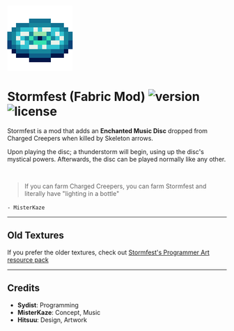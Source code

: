 ![icon]

# Stormfest (Fabric Mod) ![version] ![license] 
Stormfest is a mod that adds an **Enchanted Music Disc** dropped from Charged Creepers when killed by Skeleton arrows.

Upon playing the disc; a thunderstorm will begin, using up the disc's mystical powers.
Afterwards, the disc can be played normally like any other.

<br>

> If you can farm Charged Creepers, you can farm Stormfest and literally have "lighting in a bottle"

`- MisterKaze`

___

## Old Textures
If you prefer the older textures, check out [Stormfest's Programmer Art resource pack](https://github.com/sydist/stormfest-programmer-art/releases)

---

## Credits

* **Sydist**: Programming
* **MisterKaze**: Concept, Music
* **Hitsuu**: Design, Artwork



[icon]: ./src/main/resources/assets/stormfest/icon.png
[version]: https://img.shields.io/github/v/release/sydist/stormfest?label=version&style=flat-square
[license]: https://img.shields.io/github/license/sydist/stormfest?style=flat-square